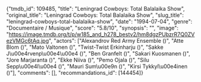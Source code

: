 {"tmdb_id": 109485, "title": "Leningrad Cowboys: Total Balalaika Show", "original_title": "Leningrad Cowboys: Total Balalaika Show", "slug_title": "leningrad-cowboys-total-balalaika-show", "date": "1994-07-04", "genre": "Documentaire / Musique", "score": "5.8/10", "synopsis": "", "image": "https://image.tmdb.org/t/p/w185_and_h278_bestv2/hm8dgzPUbzrR7Q0ZVezVMGc6tAq.jpg", "actors": ["Alexandrov Red Army Ensemble ()", "Atte Blom ()", "Mato Valtonen ()", "Twist-Twist Erkinharju ()", "Sakke J\u00e4rvenp\u00e4\u00e4 ()", "Ben Granfelt ()", "Sakari Kuosmanen ()", "Jore Marjaranta ()", "Ekke Niiva ()", "Pemo Ojala ()", "Silu Sepp\u00e4l\u00e4 ()", "Mauri Sum\u00e9n ()", "Kirsi Tykkyl\u00e4inen ()"], "comments": [], "recommandations_id": [144454]}